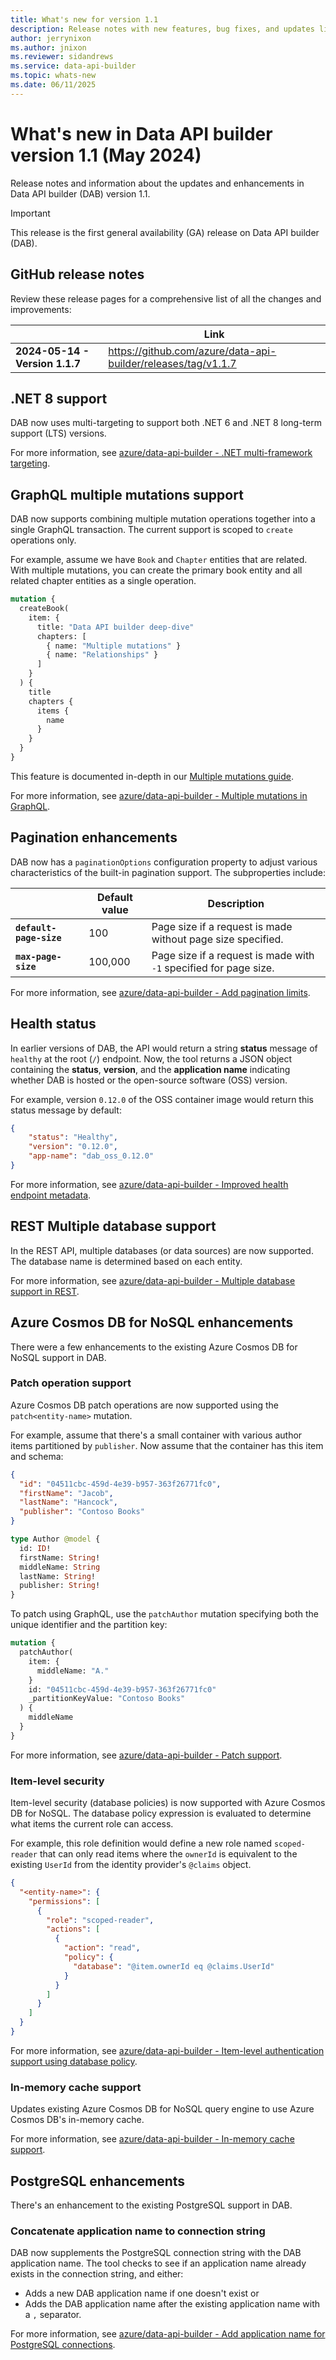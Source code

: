 ```yaml
---
title: What's new for version 1.1
description: Release notes with new features, bug fixes, and updates listed for the Data API builder version 1.1.
author: jerrynixon
ms.author: jnixon
ms.reviewer: sidandrews
ms.service: data-api-builder
ms.topic: whats-new 
ms.date: 06/11/2025
---
```


# What's new in Data API builder version 1.1 (May 2024)

Release notes and information about the updates and enhancements in Data API builder (DAB) version 1.1.

> [!IMPORTANT]
> This release is the first general availability (GA) release on Data API builder (DAB).

## GitHub release notes

Review these release pages for a comprehensive list of all the changes and improvements:

| | Link |
| --- | --- |
| **2024-05-14 - Version 1.1.7** | <https://github.com/azure/data-api-builder/releases/tag/v1.1.7> |

## .NET 8 support

DAB now uses multi-targeting to support both .NET 6 and .NET 8 long-term support (LTS) versions.

For more information, see [azure/data-api-builder - .NET multi-framework targeting](https://github.com/azure/data-api-builder/pull/2181).

## GraphQL multiple mutations support

DAB now supports combining multiple mutation operations together into a single GraphQL transaction. The current support is scoped to `create` operations only.

For example, assume we have `Book` and `Chapter` entities that are related. With multiple mutations, you can create the primary book entity and all related chapter entities as a single operation.

```graphql
mutation {
  createBook(
    item: {
      title: "Data API builder deep-dive"
      chapters: [
        { name: "Multiple mutations" }
        { name: "Relationships" }
      ]
    }
  ) {
    title
    chapters {
      items {
        name
      }
    }
  }
}
```

This feature is documented in-depth in our [Multiple mutations guide](../how-to-multiple-mutations.md).

For more information, see [azure/data-api-builder - Multiple mutations in GraphQL](https://github.com/azure/data-api-builder/pull/2122).

## Pagination enhancements

DAB now has a `paginationOptions` configuration property to adjust various characteristics of the built-in pagination support. The subproperties include:

| | Default value | Description |
| --- | --- | --- |
| **`default-page-size`** | 100 | Page size if a request is made without page size specified. |
| **`max-page-size`** | 100,000 | Page size if a request is made with `-1` specified for page size. |

For more information, see [azure/data-api-builder - Add pagination limits](https://github.com/azure/data-api-builder/pull/2153).

## Health status

In earlier versions of DAB, the API would return a string **status** message of `healthy` at the root (`/`) endpoint. Now, the tool returns a JSON object containing the **status**, **version**, and the **application name** indicating whether DAB is hosted or the open-source software (OSS) version.

For example, version `0.12.0` of the OSS container image would return this status message by default:

```json
{
    "status": "Healthy",
    "version": "0.12.0",
    "app-name": "dab_oss_0.12.0"
}
```

For more information, see [azure/data-api-builder - Improved health endpoint metadata](https://github.com/azure/data-api-builder/pull/2086).

## REST Multiple database support

In the REST API, multiple databases (or data sources) are now supported. The database name is determined based on each entity.

For more information, see [azure/data-api-builder - Multiple database support in REST](https://github.com/azure/data-api-builder/pull/2169).

## Azure Cosmos DB for NoSQL enhancements

There were a few enhancements to the existing Azure Cosmos DB for NoSQL support in DAB.

### Patch operation support

Azure Cosmos DB patch operations are now supported using the `patch<entity-name>` mutation.

For example, assume that there's a small container with various author items partitioned by `publisher`. Now assume that the container has this item and schema:

```json
{
  "id": "04511cbc-459d-4e39-b957-363f26771fc0",
  "firstName": "Jacob",
  "lastName": "Hancock",
  "publisher": "Contoso Books"
}
```

```graphql
type Author @model {
  id: ID!
  firstName: String!
  middleName: String
  lastName: String!
  publisher: String!
}
```

To patch using GraphQL, use the `patchAuthor` mutation specifying both the unique identifier and the partition key:

```graphql
mutation {
  patchAuthor(
    item: { 
      middleName: "A." 
    }
    id: "04511cbc-459d-4e39-b957-363f26771fc0"
    _partitionKeyValue: "Contoso Books"
  ) {
    middleName
  }
}
```

For more information, see [azure/data-api-builder - Patch support](https://github.com/azure/data-api-builder/pull/2161).

### Item-level security

Item-level security (database policies) is now supported with Azure Cosmos DB for NoSQL. The database policy expression is evaluated to determine what items the current role can access.

For example, this role definition would define a new role named `scoped-reader` that can only read items where the `ownerId` is equivalent to the existing `UserId` from the identity provider's `@claims` object.

```json
{
  "<entity-name>": {
    "permissions": [
      {
        "role": "scoped-reader",
        "actions": [
          {
            "action": "read",
            "policy": {
              "database": "@item.ownerId eq @claims.UserId"
            }
          }
        ]
      }
    ]
  }
}
```

For more information, see [azure/data-api-builder - Item-level authentication support using database policy](https://github.com/azure/data-api-builder/pull/2106).

### In-memory cache support

Updates existing Azure Cosmos DB for NoSQL query engine to use Azure Cosmos DB's in-memory cache.

For more information, see [azure/data-api-builder - In-memory cache support](https://github.com/azure/data-api-builder/pull/2015).

## PostgreSQL enhancements

There's an enhancement to the existing PostgreSQL support in DAB.

### Concatenate application name to connection string

DAB now supplements the PostgreSQL connection string with the DAB application name. The tool checks to see if an application name already exists in the connection string, and either:

- Adds a new DAB application name if one doesn't exist or
- Adds the DAB application name after the existing application name with a `,` separator.

For more information, see [azure/data-api-builder - Add application name for PostgreSQL connections](https://github.com/azure/data-api-builder/pull/2208).
